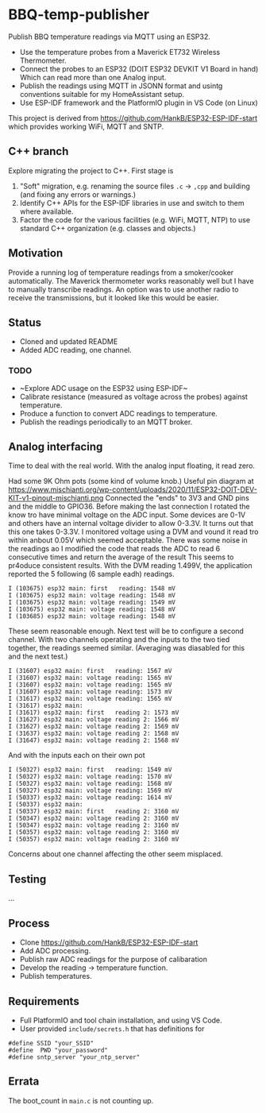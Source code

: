 # BBQ-temp-publisher

Publish BBQ temperature readings via MQTT using an ESP32.

* Use the temperature probes from a Maverick ET732 Wireless Thermometer.
* Connect the probes to an ESP32 (DOIT ESP32 DEVKIT V1 Board in hand) Which can read more than one Analog input.
* Publish the readings using MQTT in JSONN format and usintg conventions suitable for my HomeAssistant setup.
* Use ESP-IDF framework and the PlatformIO plugin in VS Code (on Linux)

This project is derived from <https://github.com/HankB/ESP32-ESP-IDF-start> which provides working WiFi, MQTT and SNTP.

## C++ branch

Explore migrating the project to C++. First stage is 

1. "Soft" migration, e.g. renaming the source files `.c` -> `,cpp` and building (and fixing any errors or warnings.) 
1. Identify C++ APIs for the ESP-IDF libraries in use and switch to them where available.
1. Factor the code for the various facilities (e.g. WiFi, MQTT, NTP) to use standard C++ organization (e.g. classes and objects.)

## Motivation

Provide a running log of temperature readings from a smoker/cooker automatically. The Maverick thermometer works reasonably well but I have to manually transcribe readings. An option was to use another radio to receive the transmissions, but it looked like this would be easier. 

## Status

* Cloned and updated README
* Added ADC reading, one channel.

### TODO

* ~Explore ADC usage on the ESP32 using ESP-IDF~
* Calibrate resistance (measured as voltage across the probes) against temperature.
* Produce a function to convert ADC readings to temperature.
* Publish the readings periodically to an MQTT broker.

## Analog interfacing

Time to deal with the real world. With the analog input floating, it read zero.

Had some 9K Ohm pots (some kind of volume knob.) Useful pin diagram at <https://www.mischianti.org/wp-content/uploads/2020/11/ESP32-DOIT-DEV-KIT-v1-pinout-mischianti.png> Connected the "ends" to 3V3 and GND pins and the middle to GPIO36. Before making the last connection I rotated the know tro have minimal voltage on the ADC input. Some devices are 0-1V and others have an internal voltage divider to allow 0-3.3V. It turns out that this one takes 0-3.3V. I monitored voltage using a DVM and vound it read tro within anbout 0.05V which seemed acceptable. There was some noise in the readings ao I modified the code that reads the ADC to read 6 consecutive times and return the average of the result This seems to pr4oduce consistent results. With the DVM reading  1.499V, the application reported the 5 following (6 sample eadh) readings.

```text
I (103675) esp32 main: first   reading: 1548 mV
I (103675) esp32 main: voltage reading: 1548 mV
I (103675) esp32 main: voltage reading: 1549 mV
I (103675) esp32 main: voltage reading: 1548 mV
I (103685) esp32 main: voltage reading: 1548 mV
```

These seem reasonable enough. Next test will be to configure a second channel. With two channels operating and the inputs to the two tied together, the readings seemed similar. (Averaging was diasabled for this and the next test.)

```text
I (31607) esp32 main: first   reading: 1567 mV
I (31607) esp32 main: voltage reading: 1565 mV
I (31607) esp32 main: voltage reading: 1565 mV
I (31607) esp32 main: voltage reading: 1573 mV
I (31617) esp32 main: voltage reading: 1565 mV
I (31617) esp32 main:  
I (31617) esp32 main: first   reading 2: 1573 mV
I (31627) esp32 main: voltage reading 2: 1566 mV
I (31627) esp32 main: voltage reading 2: 1569 mV
I (31637) esp32 main: voltage reading 2: 1568 mV
I (31647) esp32 main: voltage reading 2: 1568 mV
```

And with the inputs each on their own pot

```text
I (50327) esp32 main: first   reading: 1549 mV
I (50327) esp32 main: voltage reading: 1570 mV
I (50327) esp32 main: voltage reading: 1568 mV
I (50327) esp32 main: voltage reading: 1569 mV
I (50337) esp32 main: voltage reading: 1614 mV
I (50337) esp32 main:  
I (50337) esp32 main: first   reading 2: 3160 mV
I (50347) esp32 main: voltage reading 2: 3160 mV
I (50347) esp32 main: voltage reading 2: 3160 mV
I (50357) esp32 main: voltage reading 2: 3160 mV
I (50357) esp32 main: voltage reading 2: 3160 mV
```

Concerns about one channel affecting the other seem misplaced.

## Testing

...

## Process

* Clone <https://github.com/HankB/ESP32-ESP-IDF-start>
* Add ADC processing.
* Publish raw ADC readings for the purpose of calibaration
* Develop the reading -> temperature function.
* Publish temperatures.

## Requirements

* Full PlatformIO and tool chain installation, and using VS Code.
* User provided `include/secrets.h` that has definitions for

```text
#define SSID "your_SSID"
#define  PWD "your_password"
#define sntp_server "your_ntp_server" 
```

## Errata

The boot_count in `main.c` is not counting up. 

